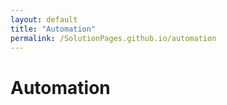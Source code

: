 ```yaml
---
layout: default
title: "Automation"
permalink: /SolutionPages.github.io/automation
---
```


<h1> Automation </h1>
